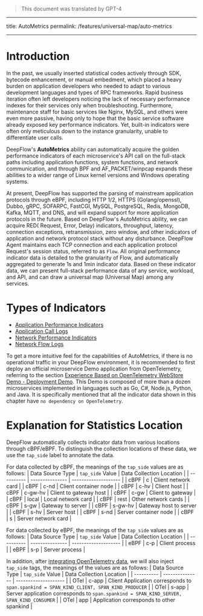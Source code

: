 > This document was translated by GPT-4

---

title: AutoMetrics
permalink: /features/universal-map/auto-metrics

---

# Introduction

In the past, we usually inserted statistical codes actively through SDK, bytecode enhancement, or manual embedment, which placed a heavy burden on application developers who needed to adapt to various development languages and types of RPC frameworks. Rapid business iteration often left developers noticing the lack of necessary performance indexes for their services only when troubleshooting. Furthermore, maintenance staff for basic services like Nginx, MySQL, and others were even more passive, having only to hope that the basic service software already exposed key performance indicators. Yet, built-in indicators were often only meticulous down to the instance granularity, unable to differentiate user calls.

DeepFlow's **AutoMetrics** ability can automatically acquire the golden performance indicators of each microservice's API call on the full-stack paths including application functions, system functions, and network communication, and through BPF and AF_PACKET/winpcap expands these abilities to a wider range of Linux kernel versions and Windows operating systems.

At present, DeepFlow has supported the parsing of mainstream application protocols through eBPF, including HTTP 1/2, HTTPS (Golang/openssl), Dubbo, gRPC, SOFARPC, FastCGI, MySQL, PostgreSQL, Redis, MongoDB, Kafka, MQTT, and DNS, and will expand support for more application protocols in the future. Based on DeepFlow's AutoMetrics ability, we can acquire RED( Request, Error, Delay) indicators, throughput, latency, connection exceptions, retransmission, zero window, and other indicators of application and network protocol stack without any disturbance. DeepFlow Agent maintains each TCP connection and each application protocol Request's session status, referred to as `Flow`. All original performance indicator data is detailed to the granularity of Flow, and automatically aggregated to generate 1s and 1min indicator data. Based on these indicator data, we can present full-stack performance data of any service, workload, and API, and can draw a universal map (Universal Map) among any services.

# Types of Indicators

- [Application Performance Indicators](./application-metrics/)
- [Application Call Logs](./request-log/)
- [Network Performance Indicators](./network-metrics/)
- [Network Flow Logs](./flow-log/)

To get a more intuitive feel for the capabilities of AutoMetrics, if there is no operational traffic in your DeepFlow environment, it is recommended to first deploy an official microservice Demo application from OpenTelemetry, referring to the section [Experience Based on OpenTelemetry WebStore Demo - Deployment Demo](../../integration/input/tracing/opentelemetry/#部署-demo-2). This Demo is composed of more than a dozen microservices implemented in languages such as Go, C#, Node.js, Python, and Java. It is specifically mentioned that all the indicator data shown in this chapter have `no dependency on OpenTelemetry`.

# Explanation for Statistics Location

DeepFlow automatically collects indicator data from various locations through cBPF/eBPF. To distinguish the collection locations of these data, we use the `tap_side` label to annotate the data.

For data collected by cBPF, the meanings of the `tap_side` values are as follows:
| Data Source Type | `tap_side` Value | Data Collection Location |
| ---------- | --------------- | -------------------- |
| cBPF | c | Client network card |
| cBPF | c-nd | Client container node |
| cBPF | c-hv | Client host |
| cBPF | c-gw-hv | Client to gateway host |
| cBPF | c-gw | Client to gateway |
| cBPF | local | Local network card |
| cBPF | rest | Other network cards |
| cBPF | s-gw | Gateway to server |
| cBPF | s-gw-hv | Gateway host to server |
| cBPF | s-hv | Server host |
| cBPF | s-nd | Server container node |
| cBPF | s | Server network card |

For data collected by eBPF, the meanings of the `tap_side` values are as follows:
| Data Source Type | `tap_side` Value | Data Collection Location |
| ---------- | --------------- | -------------------- |
| eBPF | c-p | Client process |
| eBPF | s-p | Server process |

In addition, after [integrating OpenTelemetry data](../../integration/input/tracing/opentelemetry/), we will also inject `tap_side` tags, the meanings of the values are as follows:
| Data Source Type | `tap_side` Value | Data Collection Location |
| ---------- | --------------- | -------------------- |
| OTel | c-app | Client Application corresponds to `span.spankind = SPAN_KIND_CLIENT, SPAN_KIND_PRODUCER` |
| OTel | s-app | Server application corresponds to `span.spankind = SPAN_KIND_SERVER, SPAN_KIND_CONSUMER` |
| OTel | app | Application corresponds to other spankind |
